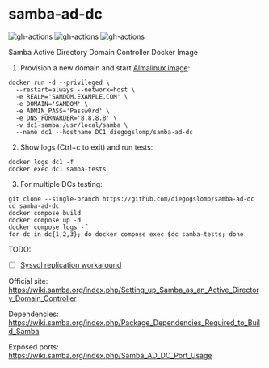 # samba-ad-dc

![gh-actions](https://github.com/diegogslomp/samba-ad-dc/actions/workflows/almalinux-image.yml/badge.svg)
![gh-actions](https://github.com/diegogslomp/samba-ad-dc/actions/workflows/rockylinux-image.yml/badge.svg)
![gh-actions](https://github.com/diegogslomp/samba-ad-dc/actions/workflows/ubuntu-image.yml/badge.svg)

Samba Active Directory Domain Controller Docker Image

1. Provision a new domain and start [Almalinux image](https://hub.docker.com/r/diegogslomp/samba-ad-dc):
```
docker run -d --privileged \
  --restart=always --network=host \
  -e REALM='SAMDOM.EXAMPLE.COM' \
  -e DOMAIN='SAMDOM' \
  -e ADMIN_PASS='Passw0rd' \
  -e DNS_FORWARDER='8.8.8.8' \
  -v dc1-samba:/usr/local/samba \
  --name dc1 --hostname DC1 diegogslomp/samba-ad-dc
```

2. Show logs (Ctrl+c to exit) and run tests:
```
docker logs dc1 -f
docker exec dc1 samba-tests
```

3. For multiple DCs testing:
```
git clone --single-branch https://github.com/diegogslomp/samba-ad-dc
cd samba-ad-dc
docker compose build
docker compose up -d
docker compose logs -f
for dc in dc{1,2,3}; do docker compose exec $dc samba-tests; done
```

TODO:

  - [ ] [Sysvol replication workaround](https://wiki.samba.org/index.php/Rsync_based_SysVol_replication_workaround)

Official site: https://wiki.samba.org/index.php/Setting_up_Samba_as_an_Active_Directory_Domain_Controller

Dependencies: https://wiki.samba.org/index.php/Package_Dependencies_Required_to_Build_Samba

Exposed ports: https://wiki.samba.org/index.php/Samba_AD_DC_Port_Usage

